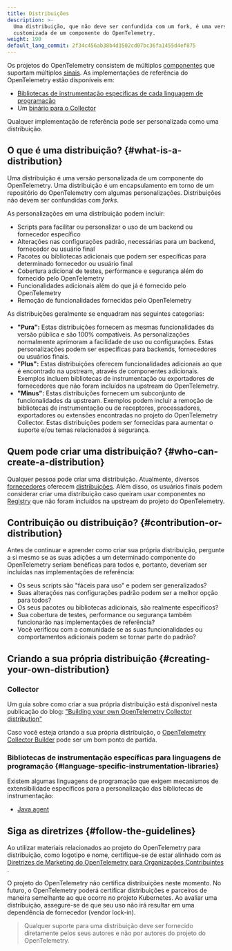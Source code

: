 ```yaml
---
title: Distribuições
description: >-
  Uma distribuição, que não deve ser confundida com um fork, é uma versão
  customizada de um componente do OpenTelemetry.
weight: 190
default_lang_commit: 2f34c456ab38b4d3502cd07bc36fa1455d4ef875
---
```


Os projetos do OpenTelemetry consistem de múltiplos [componentes](../components)
que suportam múltiplos [sinais](../signals). As implementações de referência do
OpenTelemetry estão disponíveis em:

- [Bibliotecas de instrumentação específicas de cada linguagem de programação](../instrumentation)
- Um [binário para o Collector](/docs/concepts/components/#collector)

Qualquer implementação de referência pode ser personalizada como uma
distribuição.

## O que é uma distribuição? {#what-is-a-distribution}

Uma distribuição é uma versão personalizada de um componente do OpenTelemetry.
Uma distribuição é um encapsulamento em torno de um repositório do OpenTelemetry
com algumas personalizações. Distribuições não devem ser confundidas com
_forks_.

As personalizações em uma distribuição podem incluir:

- Scripts para facilitar ou personalizar o uso de um backend ou fornecedor
  específico
- Alterações nas configurações padrão, necessárias para um backend, fornecedor
  ou usuário final
- Pacotes ou bibliotecas adicionais que podem ser específicas para determinado
  fornecedor ou usuário final
- Cobertura adicional de testes, performance e segurança além do fornecido pelo
  OpenTelemetry
- Funcionalidades adicionais além do que já é fornecido pelo OpenTelemetry
- Remoção de funcionalidades fornecidas pelo OpenTelemetry

As distribuições geralmente se enquadram nas seguintes categorias:

- **"Pura":** Estas distribuições fornecem as mesmas funcionalidades da versão
  pública e são 100% compatíveis. As personalizações normalmente aprimoram a
  facilidade de uso ou configurações. Estas personalizações podem ser
  específicas para backends, fornecedores ou usuários finais.
- **"Plus":** Estas distribuições oferecem funcionalidades adicionais ao que é
  encontrado na upstream, através de componentes adicionais. Exemplos incluem
  bibliotecas de instrumentação ou exportadores de fornecedores que não foram
  incluídos na upstream do OpenTelemetry.
- **"Minus":** Estas distribuições fornecem um subconjunto de funcionalidades da
  upstream. Exemplos podem incluir a remoção de bibliotecas de instrumentação ou
  de receptores, processadores, exportadores ou extensões encontradas no projeto
  do OpenTelemetry Collector. Estas distribuições podem ser fornecidas para
  aumentar o suporte e/ou temas relacionados à segurança.

## Quem pode criar uma distribuição? {#who-can-create-a-distribution}

Qualquer pessoa pode criar uma distribuição. Atualmente, diversos
[fornecedores](/ecosystem/vendors/) oferecem
[distribuições](/ecosystem/distributions). Além disso, os usuários finais podem
considerar criar uma distribuição caso queiram usar componentes no
[Registry](/ecosystem/registry) que não foram incluídos na upstream do projeto
do OpenTelemetry.

## Contribuição ou distribuição? {#contribution-or-distribution}

Antes de continuar e aprender como criar sua própria distribuição, pergunte a si
mesmo se as suas adições a um determinado componente do OpenTelemetry seriam
benéficas para todos e, portanto, deveriam ser incluídas nas implementações de
referência:

- Os seus scripts são "fáceis para uso" e podem ser generalizados?
- Suas alterações nas configurações padrão podem ser a melhor opção para todos?
- Os seus pacotes ou bibliotecas adicionais, são realmente específicos?
- Sua cobertura de testes, performance ou segurança também funcionarão nas
  implementações de referência?
- Você verificou com a comunidade se as suas funcionalidades ou comportamentos
  adicionais podem se tornar parte do padrão?

## Criando a sua própria distribuição {#creating-your-own-distribution}

### Collector

Um guia sobre como criar a sua própria distribuição está disponível nesta
publicação do blog:
["Building your own OpenTelemetry Collector distribution"](https://medium.com/p/42337e994b63)

Caso você esteja criando a sua própria distribuição, o
[OpenTelemetry Collector Builder](https://github.com/open-telemetry/opentelemetry-collector/tree/main/cmd/builder)
pode ser um bom ponto de partida.

### Bibliotecas de instrumentação específicas para linguagens de programação {#language-specific-instrumentation-libraries}

Existem algumas linguagens de programação que exigem mecanismos de
extensibilidade específicos para a personalização das bibliotecas de
instrumentação:

- [Java agent](/docs/zero-code/java/agent/extensions)

## Siga as diretrizes {#follow-the-guidelines}

Ao utilizar materiais relacionados ao projeto do OpenTelemetry para
distribuição, como logotipo e nome, certifique-se de estar alinhado com as
[Diretrizes de Marketing do OpenTelemetry para Organizações
Contribuintes][diretrizes] .

O projeto do OpenTelemetry não certifica distribuições neste momento. No futuro,
o OpenTelemetry poderá certificar distribuições e parceiros de maneira
semelhante ao que ocorre no projeto Kubernetes. Ao avaliar uma distribuição,
assegure-se de que seu uso não irá resultar em uma dependência de fornecedor
(vendor lock-in).

> Qualquer suporte para uma distribuição deve ser fornecido diretamente pelos
> seus autores e não por autores do projeto do OpenTelemetry.

[diretrizes]:
  https://github.com/open-telemetry/community/blob/main/marketing-guidelines.md
